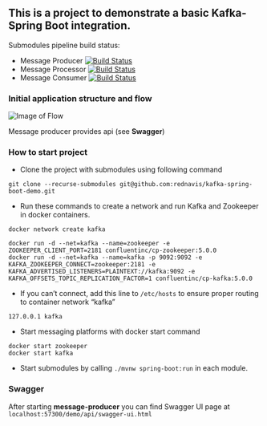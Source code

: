 <h2>This is a project to demonstrate a basic Kafka-Spring Boot integration.</h2>

Submodules pipeline build status:
* Message Producer [![Build Status](https://dev.azure.com/yaraslauliaonau/kafka-spring-boot-demo%20Pipeline/_apis/build/status/rednavis.message-producer?branchName=master)](https://dev.azure.com/yaraslauliaonau/kafka-spring-boot-demo%20Pipeline/_build/latest?definitionId=3&branchName=master)
* Message Processor [![Build Status](https://dev.azure.com/yaraslauliaonau/kafka-spring-boot-demo%20Pipeline/_apis/build/status/rednavis.message-processor?branchName=master)](https://dev.azure.com/yaraslauliaonau/kafka-spring-boot-demo%20Pipeline/_build/latest?definitionId=2&branchName=master)
* Message Consumer [![Build Status](https://dev.azure.com/yaraslauliaonau/kafka-spring-boot-demo%20Pipeline/_apis/build/status/rednavis.message-consumer?branchName=master)](https://dev.azure.com/yaraslauliaonau/kafka-spring-boot-demo%20Pipeline/_build/latest?definitionId=1&branchName=master)

<h3>Initial application structure and flow</h3>

![Image of Flow](https://i.ibb.co/F3C94FG/Kafka-Flow.png)

Message producer provides api (see **Swagger**)

<h3>How to start project</h3>

* Clone the project with submodules using following command 
``` 
git clone --recurse-submodules git@github.com:rednavis/kafka-spring-boot-demo.git 
```
* Run these commands to create a network and run Kafka and Zookeeper in docker containers.

```
docker network create kafka
 
docker run -d --net=kafka --name=zookeeper -e ZOOKEEPER_CLIENT_PORT=2181 confluentinc/cp-zookeeper:5.0.0
docker run -d --net=kafka --name=kafka -p 9092:9092 -e KAFKA_ZOOKEEPER_CONNECT=zookeeper:2181 -e KAFKA_ADVERTISED_LISTENERS=PLAINTEXT://kafka:9092 -e KAFKA_OFFSETS_TOPIC_REPLICATION_FACTOR=1 confluentinc/cp-kafka:5.0.0
```

* If you can’t connect, add this line to `/etc/hosts` to ensure proper routing to container network “kafka”

```
127.0.0.1 kafka
```

* Start messaging platforms with docker start command

```
docker start zookeeper
docker start kafka
```

* Start submodules by calling  `./mvnw spring-boot:run`  in each module.

<h3>Swagger</h3>

After starting **message-producer** you can find Swagger UI page at `localhost:57300/demo/api/swagger-ui.html`
